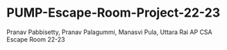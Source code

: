 # PUMP-Escape-Room-Project-22-23
Pranav Pabbisetty, Pranav Palagummi, Manasvi Pula, Uttara Rai AP CSA Escape Room 22-23
